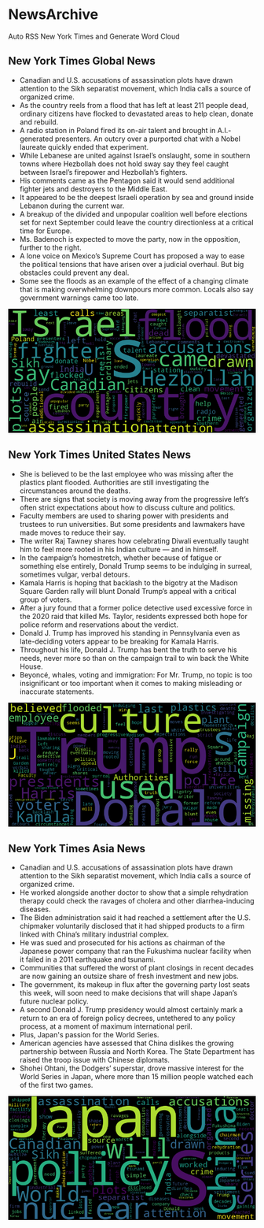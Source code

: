 # NewsArchive
Auto RSS New York Times and Generate Word Cloud

## New York Times Global News
* Canadian and U.S. accusations of assassination plots have drawn attention to the Sikh separatist movement, which India calls a source of organized crime.
* As the country reels from a flood that has left at least 211 people dead, ordinary citizens have flocked to devastated areas to help clean, donate and rebuild.
* A radio station in Poland fired its on-air talent and brought in A.I.-generated presenters. An outcry over a purported chat with a Nobel laureate quickly ended that experiment.
* While Lebanese are united against Israel’s onslaught, some in southern towns where Hezbollah does not hold sway say they feel caught between Israel’s firepower and Hezbollah’s fighters.
* His comments came as the Pentagon said it would send additional fighter jets and destroyers to the Middle East.
* It appeared to be the deepest Israeli operation by sea and ground inside Lebanon during the current war.
* A breakup of the divided and unpopular coalition well before elections set for next September could leave the country directionless at a critical time for Europe.
* Ms. Badenoch is expected to move the party, now in the opposition, further to the right.
* A lone voice on Mexico’s Supreme Court has proposed a way to ease the political tensions that have arisen over a judicial overhaul. But big obstacles could prevent any deal.
* Some see the floods as an example of the effect of a changing climate that is making overwhelming downpours more common. Locals also say government warnings came too late.

![Global](./global.png)
## New York Times United States News
* She is believed to be the last employee who was missing after the plastics plant flooded. Authorities are still investigating the circumstances around the deaths.
* There are signs that society is moving away from the progressive left’s often strict expectations about how to discuss culture and politics.
* Faculty members are used to sharing power with presidents and trustees to run universities. But some presidents and lawmakers have made moves to reduce their say.
* The writer Raj Tawney shares how celebrating Diwali eventually taught him to feel more rooted in his Indian culture — and in himself.
* In the campaign’s homestretch, whether because of fatigue or something else entirely, Donald Trump seems to be indulging in surreal, sometimes vulgar, verbal detours.
* Kamala Harris is hoping that backlash to the bigotry at the Madison Square Garden rally will blunt Donald Trump’s appeal with a critical group of voters.
* After a jury found that a former police detective used excessive force in the 2020 raid that killed Ms. Taylor, residents expressed both hope for police reform and reservations about the verdict.
* Donald J. Trump has improved his standing in Pennsylvania even as late-deciding voters appear to be breaking for Kamala Harris.
* Throughout his life, Donald J. Trump has bent the truth to serve his needs, never more so than on the campaign trail to win back the White House.
* Beyoncé, whales, voting and immigration: For Mr. Trump, no topic is too insignificant or too important when it comes to making misleading or inaccurate statements.

![US](./usnews.png)
## New York Times Asia News
* Canadian and U.S. accusations of assassination plots have drawn attention to the Sikh separatist movement, which India calls a source of organized crime.
* He worked alongside another doctor to show that a simple rehydration therapy could check the ravages of cholera and other diarrhea-inducing diseases.
* The Biden administration said it had reached a settlement after the U.S. chipmaker voluntarily disclosed that it had shipped products to a firm linked with China’s military industrial complex.
* He was sued and prosecuted for his actions as chairman of the Japanese power company that ran the Fukushima nuclear facility when it failed in a 2011 earthquake and tsunami.
* Communities that suffered the worst of plant closings in recent decades are now gaining an outsize share of fresh investment and new jobs.
* The government, its makeup in flux after the governing party lost seats this week, will soon need to make decisions that will shape Japan’s future nuclear policy.
* A second Donald J. Trump presidency would almost certainly mark a return to an era of foreign policy decrees, untethered to any policy process, at a moment of maximum international peril.
* Plus, Japan's passion for the World Series.
* American agencies have assessed that China dislikes the growing partnership between Russia and North Korea. The State Department has raised the troop issue with Chinese diplomats.
* Shohei Ohtani, the Dodgers’ superstar, drove massive interest for the World Series in Japan, where more than 15 million people watched each of the first two games.

![Asian](./asian.png)
